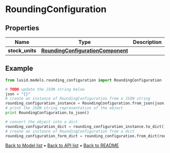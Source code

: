 # RoundingConfiguration


## Properties
Name | Type | Description | Notes
------------ | ------------- | ------------- | -------------
**stock_units** | [**RoundingConfigurationComponent**](RoundingConfigurationComponent.md) |  | [optional] 

## Example

```python
from lusid.models.rounding_configuration import RoundingConfiguration

# TODO update the JSON string below
json = "{}"
# create an instance of RoundingConfiguration from a JSON string
rounding_configuration_instance = RoundingConfiguration.from_json(json)
# print the JSON string representation of the object
print RoundingConfiguration.to_json()

# convert the object into a dict
rounding_configuration_dict = rounding_configuration_instance.to_dict()
# create an instance of RoundingConfiguration from a dict
rounding_configuration_form_dict = rounding_configuration.from_dict(rounding_configuration_dict)
```
[Back to Model list](../README.md#documentation-for-models) &#8226; [Back to API list](../README.md#documentation-for-api-endpoints) &#8226; [Back to README](../README.md)


